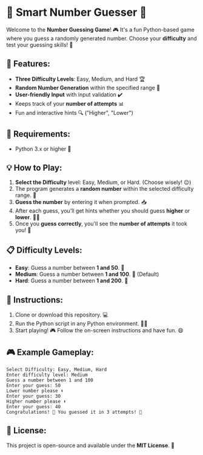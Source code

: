# 🎯 **Smart Number Guesser** 🎯

Welcome to the **Number Guessing Game**! 🎮 It's a fun Python-based game where you guess a randomly generated number. Choose your **difficulty** and test your guessing skills! 🤔

## 🌟 **Features**:
- **Three Difficulty Levels**: Easy, Medium, and Hard 🏆
- **Random Number Generation** within the specified range 🎲
- **User-friendly Input** with input validation ✔️
- Keeps track of your **number of attempts** 📊
- Fun and interactive hints 🔍 ("Higher", "Lower")

## 🔧 **Requirements**:
- Python 3.x or higher 🐍

## 💡 **How to Play**:
1. **Select the Difficulty** level: Easy, Medium, or Hard. (Choose wisely! 😉)
2. The program generates a **random number** within the selected difficulty range. 🎲
3. **Guess the number** by entering it when prompted. 📥
4. After each guess, you'll get hints whether you should guess **higher** or **lower**. 🔼🔽
5. Once you **guess correctly**, you'll see the **number of attempts** it took you! 🎉

## 📋 **Difficulty Levels**:
- **Easy**: Guess a number between **1 and 50**. 🎯
- **Medium**: Guess a number between **1 and 100**. 🎯 (Default)
- **Hard**: Guess a number between **1 and 200**. 💪

## 🚀 **Instructions**:
1. Clone or download this repository. 💻
2. Run the Python script in any Python environment. 🏃‍♂️
3. Start playing! 🎮 Follow the on-screen instructions and have fun. 😄

## 🎮 **Example Gameplay**:
    Select Difficulty: Easy, Medium, Hard
    Enter difficulty level: Medium
    Guess a number between 1 and 100
    Enter your guess: 50
    Lower number please ⬇️
    Enter your guess: 30
    Higher number please ⬆️
    Enter your guess: 40
    Congratulations! 🎉 You guessed it in 3 attempts! 👏


## 📄 **License**:
This project is open-source and available under the **MIT License**. 📝
